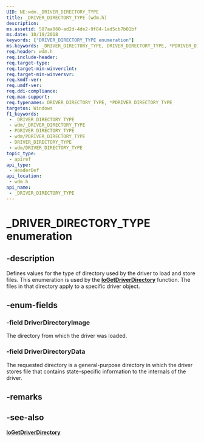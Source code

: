 ```yaml
---
UID: NE:wdm._DRIVER_DIRECTORY_TYPE
title: _DRIVER_DIRECTORY_TYPE (wdm.h)
description: 
ms.assetid: 587aa860-ad2d-4de2-9f84-1ad5cb7b01bf
ms.date: 10/19/2018
keywords: ["DRIVER_DIRECTORY_TYPE enumeration"]
ms.keywords: _DRIVER_DIRECTORY_TYPE, DRIVER_DIRECTORY_TYPE, *PDRIVER_DIRECTORY_TYPE,
req.header: wdm.h
req.include-header: 
req.target-type: 
req.target-min-winverclnt: 
req.target-min-winversvr: 
req.kmdf-ver: 
req.umdf-ver: 
req.ddi-compliance: 
req.max-support: 
req.typenames: DRIVER_DIRECTORY_TYPE, *PDRIVER_DIRECTORY_TYPE
targetos: Windows
f1_keywords:
 - _DRIVER_DIRECTORY_TYPE
 - wdm/_DRIVER_DIRECTORY_TYPE
 - PDRIVER_DIRECTORY_TYPE
 - wdm/PDRIVER_DIRECTORY_TYPE
 - DRIVER_DIRECTORY_TYPE
 - wdm/DRIVER_DIRECTORY_TYPE
topic_type:
 - apiref
api_type:
 - HeaderDef
api_location:
 - wdm.h
api_name:
 - _DRIVER_DIRECTORY_TYPE
---
```


# _DRIVER_DIRECTORY_TYPE enumeration


## -description

Defines values for the type of directory used by the driver to load and store files. This enumeration is used by the [**IoGetDriverDirectory**](nf-wdm-iogetdriverdirectory.md) function. The files in that directory apply to a specific driver object.

## -enum-fields

### -field DriverDirectoryImage

The directory from which the driver was loaded.

### -field DriverDirectoryData

The requested directory is a general-purpose directory in which the driver stores file that contains state-specific information to the internals of the driver.

## -remarks

## -see-also

[**IoGetDriverDirectory**](nf-wdm-iogetdriverdirectory.md)

